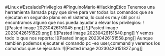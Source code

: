 #Linux #EscaladePrivilegios #PinguinoMario #HackingEtico 
Tenemos una herramienta llamada pspy que sirve para ver todos los comandos que se ejecutan en segundo plano en el sistema, lo cual es muy útil por si encontramos alguno que nos pueda ayudar a elevar los privilegios:
![[Pasted image 20230426151045.png]]
![[Pasted image 20230426151529.png]]
![[Pasted image 20230426151540.png]]
Y vemos todo lo que nos reporta:
![[Pasted image 20230426151558.png]]
Aunque también podemos ejecutar el comando pc -eo user,command y veremos los comandos que se ejecutan:
![[Pasted image 20230426151827.png]]
